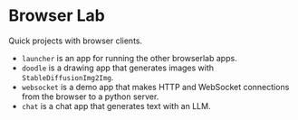 # Browser Lab

Quick projects with browser clients.

- `launcher` is an app for running the other browserlab apps.
- `doodle` is a drawing app that generates images with `StableDiffusionImg2Img`.
- `websocket` is a demo app that makes HTTP and WebSocket connections from the browser to a python server.
- `chat` is a chat app that generates text with an LLM.
